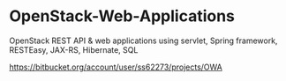 # OpenStack-Web-Applications
OpenStack REST API & web applications using servlet, Spring framework, RESTEasy, JAX-RS, Hibernate, SQL

https://bitbucket.org/account/user/ss62273/projects/OWA
